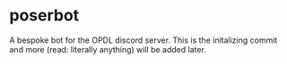# poserbot

A bespoke bot for the OPDL discord server. This is the initalizing commit and more (read: literally anything) will be added later.     